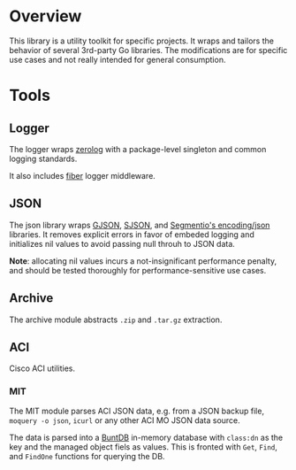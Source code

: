 # Overview

This library is a utility toolkit for specific projects. It wraps and tailors
the behavior of several 3rd-party Go libraries. The modifications are for
specific use cases and not really intended for general consumption.

# Tools

## Logger

The logger wraps [zerolog](https://github.com/rs/zerolog) with a package-level
singleton and common logging standards.

It also includes [fiber](http://fiber.wiki/) logger middleware.

## JSON

The json library wraps [GJSON](https://github.com/tidwall/gjson),
[SJSON](https://github.com/tidwall/sjson), and
[Segmentio's encoding/json](https://github.com/segmentio/encoding/json)
libraries. It removes explicit errors in favor of embeded logging and
initializes nil values to avoid passing null throuh to JSON data.

**Note**: allocating nil values incurs a not-insignificant performance penalty,
and should be tested thoroughly for performance-sensitive use cases.

## Archive

The archive module abstracts `.zip` and `.tar.gz` extraction.

## ACI

Cisco ACI utilities.

### MIT

The MIT module parses ACI JSON data, e.g. from a JSON backup file,
`moquery -o json`, `icurl` or any other ACI MO JSON data source.

The data is parsed into a [BuntDB](https://github.com/tidwall/buntdb) in-memory
database with `class:dn` as the key and the managed object fiels as values. This
is fronted with `Get`, `Find`, and `FindOne` functions for querying the DB.

